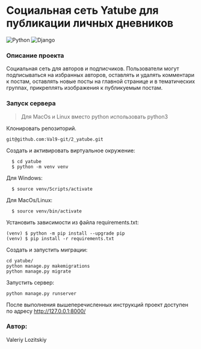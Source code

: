 # Социальная сеть Yatube для публикации личных дневников

![Python](https://img.shields.io/badge/python-3670A0?style=for-the-badge&logo=python&logoColor=ffdd54)
![Django](https://img.shields.io/badge/django-%23092E20.svg?style=for-the-badge&logo=django&logoColor=white)

### Описание проекта
Социальная сеть для авторов и подписчиков. Пользователи могут подписываться на избранных авторов, оставлять и удалять комментари к постам, оставлять новые посты на главной странице и в тематических группах, прикреплять изображения к публикуемым постам.

### Запуск сервера
> Для MacOs и Linux вместо python использовать python3

Клонировать репозиторий.

```
git@github.com:Val9-git/2_yatube.git
```

Cоздать и активировать виртуальное окружение:

```
  $ cd yatube
  $ python -m venv venv
```

Для Windows:

```
  $ source venv/Scripts/activate
```

Для MacOs/Linux:

```
  $ source venv/bin/activate
```

Установить зависимости из файла requirements.txt:

```
(venv) $ python -m pip install --upgrade pip
(venv) $ pip install -r requirements.txt
```

Создать и запустить миграции:

```
cd yatube/
python manage.py makemigrations
python manage.py migrate
```

Запустить сервер:

```
python manage.py runserver
```

После выполнения вышеперечисленных инструкций проект доступен по адресу http://127.0.0.1:8000/

### Автор:
Valeriy Lozitskiy
